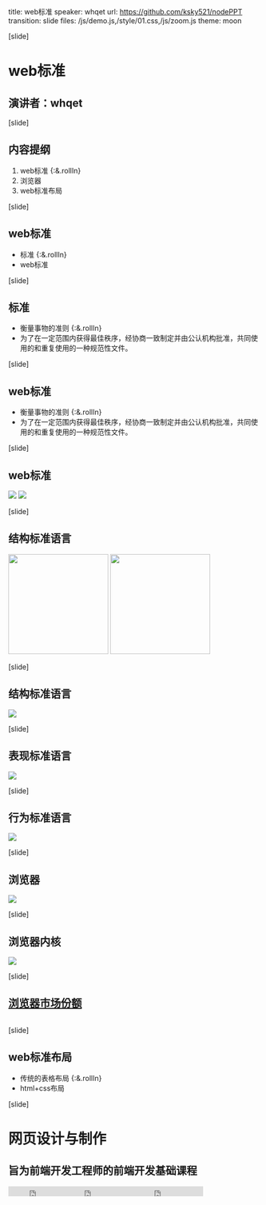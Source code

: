 title: web标准
speaker: whqet
url: https://github.com/ksky521/nodePPT
transition: slide
files: /js/demo.js,/style/01.css,/js/zoom.js
theme: moon

[slide]

# web标准
## 演讲者：whqet

[slide]

## 内容提纲
1. web标准 {:&.rollIn}
2. 浏览器
3. web标准布局


[slide]
## web标准  
- 标准 {:&.rollIn}
- web标准


[slide]
## 标准
- 衡量事物的准则 {:&.rollIn}
- 为了在一定范围内获得最佳秩序，经协商一致制定并由公认机构批准，共同使用的和重复使用的一种规范性文件。

[slide]
## web标准
- 衡量事物的准则 {:&.rollIn}
- 为了在一定范围内获得最佳秩序，经协商一致制定并由公认机构批准，共同使用的和重复使用的一种规范性文件。

[slide]
## web标准 
 <img src="/img/02/service_web_standards.png">
 <img src="/img/02/html5_css_javascript.png">

[slide]
## 结构标准语言
 <img src="/img/02/HTML5_Logo_512.png" style="height: 200px;">
 <img src="/img/02/HTML5_sticker.png" style="height: 200px;">

[slide]
## 结构标准语言
 <img src="/img/02/html-words-hyper-text-markup-language-their-acronym-spelled-out-colorful-cubes-crossword-puzzle-style-43453449.jpg">

[slide]
## 表现标准语言
 <img src="/img/02/css3-web-design-examples.jpg">

[slide]
## 行为标准语言
 <img src="/img/02/javascript-logo-png.png">

[slide]
## 浏览器
 <img src="/img/02/web-browsers.jpg" >

[slide]
## 浏览器内核
 <img src="/img/02/kernel.jpg"/>

 [slide]
## [浏览器市场份额](http://tongji.baidu.com/data/browser/)
 <img src="/img/02/browserData.png" alt="">

 [slide]
## web标准布局
- 传统的表格布局 {:&.rollIn}
- html+css布局

 [slide]

# 网页设计与制作
## 旨为前端开发工程师的前端开发基础课程
<small style="vertical-align:middle;display:inline-block"><iframe src="https://ghbtns.com/github-btn.html?user=zptcsoft&repo=zptcsoft.github.io&type=star&count=true" allowtransparency="true" frameborder="0" scrolling="0" width="100" height="20" style="width:110px;height:20px;  background-color: transparent;"></iframe><iframe src="http://ghbtns.com/github-btn.html?user=zptcsoft&repo=zptcsoft.github.io&type=fork&count=true" allowtransparency="true" frameborder="0" scrolling="0" width="100" height="20" style="width:110px;height:20px;  background-color: transparent;"></iframe><iframe src="http://ghbtns.com/github-btn.html?user=zptcsoft&repo=zptcsoft.github.io&type=follow&count=false" allowtransparency="true" frameborder="0" scrolling="0" width="170" height="20" style="width:170px;height:20px;  background-color: transparent;"></iframe></small>

